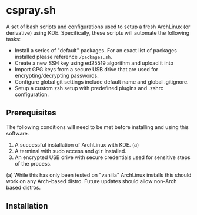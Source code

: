 # cspray.sh

A set of bash scripts and configurations used to setup a fresh ArchLinux (or derivative) using KDE. Specifically, these scripts will automate the following tasks:

- Install a series of "default" packages. For an exact list of packages installed please reference `/packages.sh`.
- Create a new SSH key using ed25519 algorithm and upload it into 
- Import GPG keys from a secure USB drive that are used for encrypting/decrypting passwords.
- Configure global git settings include default name and global .gitignore.
- Setup a custom zsh setup with predefined plugins and .zshrc configuration.

## Prerequisites

The following conditions will need to be met before installing and using this software.

1. A successful installation of ArchLinux with KDE. (a)
1. A terminal with sudo access and `git` installed.
1. An encrypted USB drive with secure credentials used for sensitive steps of the process.

(a) While this has only been tested on "vanilla" ArchLinux installs this should work on any Arch-based distro. Future
updates should allow non-Arch based distros.

## Installation

